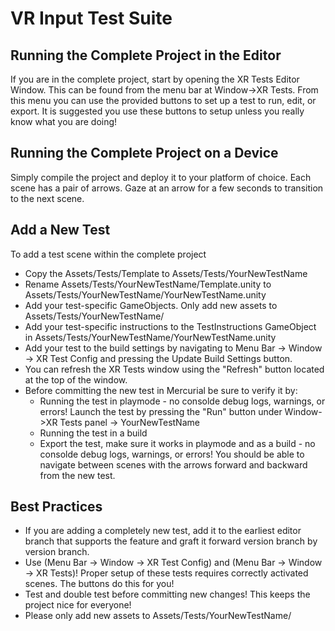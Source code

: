 # VR Input Test Suite

## Running the Complete Project in the Editor
If you are in the complete project, start by opening the XR Tests Editor Window.  This can be found from the menu bar at Window->XR Tests.  From this menu you can use the provided buttons to set up a test to run, edit, or export.  It is suggested you use these buttons to setup unless you really know what you are doing!

## Running the Complete Project on a Device
Simply compile the project and deploy it to your platform of choice.  Each scene has a pair of arrows.  Gaze at an arrow for a few seconds to transition to the next scene.

## Add a New Test
To add a test scene within the complete project
- Copy the Assets/Tests/Template to Assets/Tests/YourNewTestName
- Rename Assets/Tests/YourNewTestName/Template.unity to Assets/Tests/YourNewTestName/YourNewTestName.unity
- Add your test-specific GameObjects.  Only add new assets to Assets/Tests/YourNewTestName/
- Add your test-specific instructions to the TestInstructions GameObject in Assets/Tests/YourNewTestName/YourNewTestName.unity
- Add your test to the build settings by navigating to Menu Bar -> Window -> XR Test Config and pressing the Update Build Settings button.
- You can refresh the XR Tests window using the "Refresh" button located at the top of the window.
- Before committing the new test in Mercurial be sure to verify it by:
  - Running the test in playmode - no consolde debug logs, warnings, or errors! Launch the test by pressing the "Run" button under Window->XR Tests panel -> YourNewTestName
  - Running the test in a build
  - Export the test, make sure it works in playmode and as a build - no consolde debug logs, warnings, or errors!  You should be able to navigate between scenes with the arrows forward and backward from the new test.

## Best Practices
- If you are adding a completely new test, add it to the earliest editor branch that supports the feature and graft it forward version branch by version branch.
- Use (Menu Bar -> Window -> XR Test Config) and (Menu Bar -> Window -> XR Tests)!  Proper setup of these tests requires correctly activated scenes.  The buttons do this for you!
- Test and double test before committing new changes! This keeps the project nice for everyone!
- Please only add new assets to Assets/Tests/YourNewTestName/
